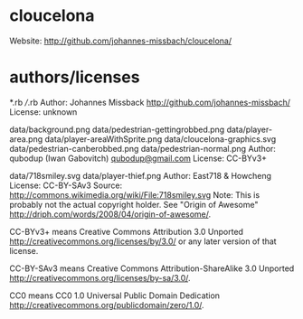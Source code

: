 cloucelona
==========

Website: http://github.com/johannes-missbach/cloucelona/

authors/licenses
=======

*.rb
*/*.rb
  Author: Johannes Missback <http://github.com/johannes-missbach/>
  License: unknown

data/background.png
data/pedestrian-gettingrobbed.png
data/player-area.png
data/player-areaWithSprite.png
data/cloucelona-graphics.svg
data/pedestrian-canberobbed.png
data/pedestrian-normal.png
  Author: qubodup (Iwan Gabovitch) <qubodup@gmail.com>
  License: CC-BYv3+

data/718smiley.svg
data/player-thief.png
  Author: East718 & Howcheng
  License: CC-BY-SAv3
  Source: http://commons.wikimedia.org/wiki/File:718smiley.svg
  Note: This is probably not the actual copyright holder. See "Origin of Awesome" <http://driph.com/words/2008/04/origin-of-awesome/>.


CC-BYv3+ means Creative Commons Attribution 3.0 Unported <http://creativecommons.org/licenses/by/3.0/> or any later version of that license.

CC-BY-SAv3 means Creative Commons Attribution-ShareAlike 3.0 Unported <http://creativecommons.org/licenses/by-sa/3.0/>.

CC0 means CC0 1.0 Universal Public Domain Dedication <http://creativecommons.org/publicdomain/zero/1.0/>.
